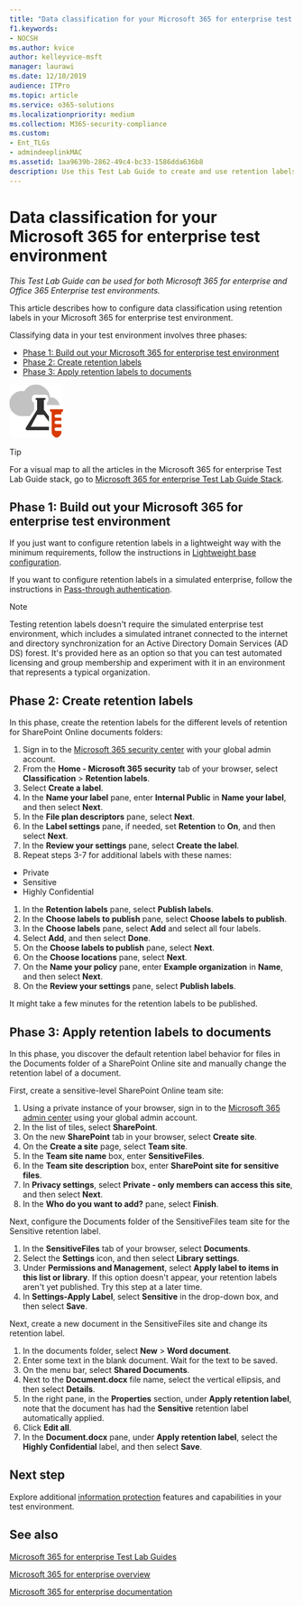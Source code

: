 ```yaml
---
title: "Data classification for your Microsoft 365 for enterprise test environment"
f1.keywords:
- NOCSH
ms.author: kvice
author: kelleyvice-msft
manager: laurawi
ms.date: 12/10/2019
audience: ITPro
ms.topic: article
ms.service: o365-solutions
ms.localizationpriority: medium
ms.collection: M365-security-compliance
ms.custom: 
- Ent_TLGs
- admindeeplinkMAC
ms.assetid: 1aa9639b-2862-49c4-bc33-1586dda636b8
description: Use this Test Lab Guide to create and use retention labels on documents in your Microsoft 365 for enterprise test environment.
---
```


# Data classification for your Microsoft 365 for enterprise test environment

*This Test Lab Guide can be used for both Microsoft 365 for enterprise and Office 365 Enterprise test environments.*

This article describes how to configure data classification using retention labels in your Microsoft 365 for enterprise test environment.

Classifying data in your test environment involves three phases:
- [Phase 1: Build out your Microsoft 365 for enterprise test environment](#phase-1-build-out-your-microsoft-365-for-enterprise-test-environment)
- [Phase 2: Create retention labels](#phase-2-create-retention-labels)
- [Phase 3: Apply retention labels to documents](#phase-3-apply-retention-labels-to-documents)

![Test Lab Guides for the Microsoft cloud.](../media/m365-enterprise-test-lab-guides/cloud-tlg-icon.png)

> [!TIP]
> For a visual map to all the articles in the Microsoft 365 for enterprise Test Lab Guide stack, go to [Microsoft 365 for enterprise Test Lab Guide Stack](../downloads/Microsoft365EnterpriseTLGStack.pdf).
  
## Phase 1: Build out your Microsoft 365 for enterprise test environment

If you just want to configure retention labels in a lightweight way with the minimum requirements, follow the instructions in [Lightweight base configuration](lightweight-base-configuration-microsoft-365-enterprise.md).
  
If you want to configure retention labels in a simulated enterprise, follow the instructions in [Pass-through authentication](pass-through-auth-m365-ent-test-environment.md).
  
> [!NOTE]
> Testing retention labels doesn't require the simulated enterprise test environment, which includes a simulated intranet connected to the internet and directory synchronization for an Active Directory Domain Services (AD DS) forest. It's provided here as an option so that you can test automated licensing and group membership and experiment with it in an environment that represents a typical organization.

## Phase 2: Create retention labels

In this phase, create the retention labels for the different levels of retention for SharePoint Online documents folders:

1. Sign in to the <a href="https://go.microsoft.com/fwlink/p/?linkid=2077139" target="_blank">Microsoft 365 security center</a> with your global admin account.
1. From the **Home - Microsoft 365 security** tab of your browser, select **Classification** > **Retention labels**.
1. Select **Create a label**.
1. In the **Name your label** pane, enter **Internal Public** in **Name your label**, and then select **Next**.
1. In the **File plan descriptors** pane, select **Next**.
1. In the **Label settings** pane, if needed, set **Retention** to **On**, and then select **Next**.
1. In the **Review your settings** pane, select **Create the label**.
1. Repeat steps 3-7 for additional labels with these names:
  - Private
  - Sensitive
  - Highly Confidential
1. In the **Retention labels** pane, select **Publish labels**.
1. In the **Choose labels to publish** pane, select **Choose labels to publish**.
1. In the **Choose labels** pane, select **Add** and select all four labels.
1. Select **Add**, and then select **Done**.
1. On the **Choose labels to publish** pane, select **Next**.
1. On the **Choose locations** pane, select **Next**.
1. On the **Name your policy** pane, enter **Example organization** in **Name**, and then select **Next**.
1. On the **Review your settings** pane, select **Publish labels**.
 
It might take a few minutes for the retention labels to be published.

## Phase 3: Apply retention labels to documents

In this phase, you discover the default retention label behavior for files in the Documents folder of a SharePoint Online site and manually change the retention label of a document.

First, create a sensitive-level SharePoint Online team site:
  
1. Using a private instance of your browser, sign in to the <a href="https://go.microsoft.com/fwlink/p/?linkid=2024339" target="_blank">Microsoft 365 admin center</a> using your global admin account.
1. In the list of tiles, select **SharePoint**.
1. On the new **SharePoint** tab in your browser, select **Create site**.
1. On the **Create a site** page, select **Team site**.
1. In the **Team site name** box, enter **SensitiveFiles**.
1. In the **Team site description** box, enter **SharePoint site for sensitive files**.
1. In **Privacy settings**, select **Private - only members can access this site**, and then select **Next**.
1. In the **Who do you want to add?** pane, select **Finish**.
    
Next, configure the Documents folder of the SensitiveFiles team site for the Sensitive retention label.
  
1. In the **SensitiveFiles** tab of your browser, select **Documents**.
1. Select the **Settings** icon, and then select **Library settings**.
1. Under **Permissions and Management**, select **Apply label to items in this list or library**. If this option doesn't appear, your retention labels aren't yet published. Try this step at a later time.
1. In **Settings-Apply Label**, select **Sensitive** in the drop-down box, and then select **Save**.

Next, create a new document in the SensitiveFiles site and change its retention label.
    
1. In the documents folder, select **New** > **Word document**.
1. Enter some text in the blank document. Wait for the text to be saved.
1. On the menu bar, select **Shared Documents**.
1. Next to the **Document.docx** file name, select the vertical ellipsis, and then select **Details**.
1. In the right pane, in the **Properties** section, under **Apply retention label**, note that the document has had the **Sensitive** retention label automatically applied.
1. Click **Edit all**.
1. In the **Document.docx** pane, under **Apply retention label**, select the **Highly Confidential** label, and then select **Save**.

## Next step

Explore additional [information protection](m365-enterprise-test-lab-guides.md#information-protection) features and capabilities in your test environment.

## See also

[Microsoft 365 for enterprise Test Lab Guides](m365-enterprise-test-lab-guides.md)

[Microsoft 365 for enterprise overview](microsoft-365-overview.md)

[Microsoft 365 for enterprise documentation](/microsoft-365-enterprise/)